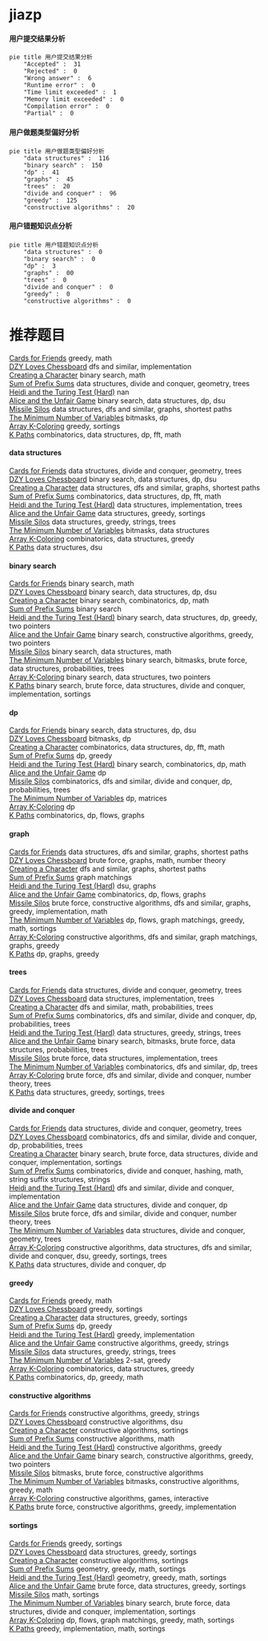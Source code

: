 # jiazp
<!-- tabs:start -->
#### **用户提交结果分析**

```mermaid
pie title 用户提交结果分析
    "Accepted" :  31
    "Rejected" :  0
    "Wrong answer" :  6
    "Runtime error" :  0
    "Time limit exceeded" :  1
    "Memory limit exceeded" :  0
    "Compilation error" :  0
    "Partial" :  0
```
#### **用户做题类型偏好分析**

```mermaid
pie title 用户做题类型偏好分析
    "data structures" :  116
    "binary search" :  150
    "dp" :  41
    "graphs" :  45
    "trees" :  20
    "divide and conquer" :  96
    "greedy" :  125
    "constructive algorithms" :  20
```
#### **用户错题知识点分析**

```mermaid
pie title 用户错题知识点分析
    "data structures" :  0
    "binary search" :  0
    "dp" :  3
    "graphs" :  00
    "trees" :  0
    "divide and conquer" :  0
    "greedy" :  0
    "constructive algorithms" :  0
```
<!-- tabs:end -->
# 推荐题目
[Cards for Friends](http://codeforces.com/problemset/problem/1472/A)		greedy,
                        math		  
[DZY Loves Chessboard](http://codeforces.com/problemset/problem/445/A)		dfs and similar,
                        implementation		  
[Creating a Character](http://codeforces.com/problemset/problem/1217/A)		binary search,
                        math		  
[Sum of Prefix Sums](http://codeforces.com/problemset/problem/1303/G)		data structures,
                        divide and conquer,
                        geometry,
                        trees		  
[Heidi and the Turing Test (Hard)](http://codeforces.com/problemset/problem/1184/C3)		nan		  
[Alice and the Unfair Game](http://codeforces.com/problemset/problem/1236/E)		binary search,
                        data structures,
                        dp,
                        dsu		  
[Missile Silos](http://codeforces.com/problemset/problem/144/D)		data structures,
                        dfs and similar,
                        graphs,
                        shortest paths		  
[The Minimum Number of Variables](http://codeforces.com/problemset/problem/279/D)		bitmasks,
                        dp		  
[Array K-Coloring](http://codeforces.com/problemset/problem/1102/B)		greedy,
                        sortings		  
[K Paths](http://codeforces.com/problemset/problem/981/H)		combinatorics,
                        data structures,
                        dp,
                        fft,
                        math		  
<!-- tabs:start -->
#### **data structures**
[Cards for Friends](http://codeforces.com/problemset/problem/1303/G)		data structures,
                        divide and conquer,
                        geometry,
                        trees		  
[DZY Loves Chessboard](http://codeforces.com/problemset/problem/1236/E)		binary search,
                        data structures,
                        dp,
                        dsu		  
[Creating a Character](http://codeforces.com/problemset/problem/144/D)		data structures,
                        dfs and similar,
                        graphs,
                        shortest paths		  
[Sum of Prefix Sums](http://codeforces.com/problemset/problem/981/H)		combinatorics,
                        data structures,
                        dp,
                        fft,
                        math		  
[Heidi and the Turing Test (Hard)](http://codeforces.com/problemset/problem/1149/C)		data structures,
                        implementation,
                        trees		  
[Alice and the Unfair Game](https://codeforces.com/contest/1315/problem/D)		data structures,
                        greedy,
                        sortings		  
[Missile Silos](http://codeforces.com/problemset/problem/923/C)		data structures,
                        greedy,
                        strings,
                        trees		  
[The Minimum Number of Variables](http://codeforces.com/problemset/problem/1093/G)		bitmasks,
                        data structures		  
[Array K-Coloring](http://codeforces.com/problemset/problem/1028/D)		combinatorics,
                        data structures,
                        greedy		  
[K Paths](http://codeforces.com/problemset/problem/566/D)		data structures,
                        dsu		  
#### **binary search**
[Cards for Friends](http://codeforces.com/problemset/problem/1217/A)		binary search,
                        math		  
[DZY Loves Chessboard](http://codeforces.com/problemset/problem/1236/E)		binary search,
                        data structures,
                        dp,
                        dsu		  
[Creating a Character](http://codeforces.com/problemset/problem/258/C)		binary search,
                        combinatorics,
                        dp,
                        math		  
[Sum of Prefix Sums](https://codeforces.com/contest/967/problem/C)		binary search		  
[Heidi and the Turing Test (Hard)](http://codeforces.com/problemset/problem/1492/C)		binary search,
                        data structures,
                        dp,
                        greedy,
                        two pointers		  
[Alice and the Unfair Game](http://codeforces.com/problemset/problem/1463/D)		binary search,
                        constructive algorithms,
                        greedy,
                        two pointers		  
[Missile Silos](http://codeforces.com/problemset/problem/1490/G)		binary search,
                        data structures,
                        math		  
[The Minimum Number of Variables](http://codeforces.com/problemset/problem/1479/D)		binary search,
                        bitmasks,
                        brute force,
                        data structures,
                        probabilities,
                        trees		  
[Array K-Coloring](http://codeforces.com/problemset/problem/1436/E)		binary search,
                        data structures,
                        two pointers		  
[K Paths](http://codeforces.com/problemset/problem/1461/D)		binary search,
                        brute force,
                        data structures,
                        divide and conquer,
                        implementation,
                        sortings		  
#### **dp**
[Cards for Friends](http://codeforces.com/problemset/problem/1236/E)		binary search,
                        data structures,
                        dp,
                        dsu		  
[DZY Loves Chessboard](http://codeforces.com/problemset/problem/279/D)		bitmasks,
                        dp		  
[Creating a Character](http://codeforces.com/problemset/problem/981/H)		combinatorics,
                        data structures,
                        dp,
                        fft,
                        math		  
[Sum of Prefix Sums](http://codeforces.com/problemset/problem/358/D)		dp,
                        greedy		  
[Heidi and the Turing Test (Hard)](http://codeforces.com/problemset/problem/258/C)		binary search,
                        combinatorics,
                        dp,
                        math		  
[Alice and the Unfair Game](http://codeforces.com/problemset/problem/687/C)		dp		  
[Missile Silos](http://codeforces.com/problemset/problem/960/E)		combinatorics,
                        dfs and similar,
                        divide and conquer,
                        dp,
                        probabilities,
                        trees		  
[The Minimum Number of Variables](https://codeforces.com/contest/352/problem/E)		dp,
                        matrices		  
[Array K-Coloring](http://codeforces.com/problemset/problem/1132/F)		dp		  
[K Paths](http://codeforces.com/problemset/problem/848/D)		combinatorics,
                        dp,
                        flows,
                        graphs		  
#### **graph**
[Cards for Friends](http://codeforces.com/problemset/problem/144/D)		data structures,
                        dfs and similar,
                        graphs,
                        shortest paths		  
[DZY Loves Chessboard](http://codeforces.com/problemset/problem/303/C)		brute force,
                        graphs,
                        math,
                        number theory		  
[Creating a Character](http://codeforces.com/problemset/problem/1272/E)		dfs and similar,
                        graphs,
                        shortest paths		  
[Sum of Prefix Sums](http://codeforces.com/problemset/problem/468/D)		graph matchings		  
[Heidi and the Turing Test (Hard)](http://codeforces.com/problemset/problem/46/F)		dsu,
                        graphs		  
[Alice and the Unfair Game](http://codeforces.com/problemset/problem/848/D)		combinatorics,
                        dp,
                        flows,
                        graphs		  
[Missile Silos](http://codeforces.com/problemset/problem/1487/C)		brute force,
                        constructive algorithms,
                        dfs and similar,
                        graphs,
                        greedy,
                        implementation,
                        math		  
[The Minimum Number of Variables](http://codeforces.com/problemset/problem/1437/C)		dp,
                        flows,
                        graph matchings,
                        greedy,
                        math,
                        sortings		  
[Array K-Coloring](http://codeforces.com/problemset/problem/1470/D)		constructive algorithms,
                        dfs and similar,
                        graph matchings,
                        graphs,
                        greedy		  
[K Paths](http://codeforces.com/problemset/problem/1476/C)		dp,
                        graphs,
                        greedy		  
#### **trees**
[Cards for Friends](http://codeforces.com/problemset/problem/1303/G)		data structures,
                        divide and conquer,
                        geometry,
                        trees		  
[DZY Loves Chessboard](http://codeforces.com/problemset/problem/1149/C)		data structures,
                        implementation,
                        trees		  
[Creating a Character](http://codeforces.com/problemset/problem/696/B)		dfs and similar,
                        math,
                        probabilities,
                        trees		  
[Sum of Prefix Sums](http://codeforces.com/problemset/problem/960/E)		combinatorics,
                        dfs and similar,
                        divide and conquer,
                        dp,
                        probabilities,
                        trees		  
[Heidi and the Turing Test (Hard)](http://codeforces.com/problemset/problem/923/C)		data structures,
                        greedy,
                        strings,
                        trees		  
[Alice and the Unfair Game](http://codeforces.com/problemset/problem/1479/D)		binary search,
                        bitmasks,
                        brute force,
                        data structures,
                        probabilities,
                        trees		  
[Missile Silos](http://codeforces.com/problemset/problem/1511/C)		brute force,
                        data structures,
                        implementation,
                        trees		  
[The Minimum Number of Variables](http://codeforces.com/problemset/problem/1499/F)		combinatorics,
                        dfs and similar,
                        dp,
                        trees		  
[Array K-Coloring](http://codeforces.com/problemset/problem/1491/E)		brute force,
                        dfs and similar,
                        divide and conquer,
                        number theory,
                        trees		  
[K Paths](http://codeforces.com/problemset/problem/1466/D)		data structures,
                        greedy,
                        sortings,
                        trees		  
#### **divide and conquer**
[Cards for Friends](http://codeforces.com/problemset/problem/1303/G)		data structures,
                        divide and conquer,
                        geometry,
                        trees		  
[DZY Loves Chessboard](http://codeforces.com/problemset/problem/960/E)		combinatorics,
                        dfs and similar,
                        divide and conquer,
                        dp,
                        probabilities,
                        trees		  
[Creating a Character](http://codeforces.com/problemset/problem/1461/D)		binary search,
                        brute force,
                        data structures,
                        divide and conquer,
                        implementation,
                        sortings		  
[Sum of Prefix Sums](http://codeforces.com/problemset/problem/1466/G)		combinatorics,
                        divide and conquer,
                        hashing,
                        math,
                        string suffix structures,
                        strings		  
[Heidi and the Turing Test (Hard)](http://codeforces.com/problemset/problem/1490/D)		dfs and similar,
                        divide and conquer,
                        implementation		  
[Alice and the Unfair Game](https://codeforces.com/contest/1483/problem/C)		data structures,
                        divide and conquer,
                        dp		  
[Missile Silos](http://codeforces.com/problemset/problem/1491/E)		brute force,
                        dfs and similar,
                        divide and conquer,
                        number theory,
                        trees		  
[The Minimum Number of Variables](http://codeforces.com/problemset/problem/1303/G)		data structures,
                        divide and conquer,
                        geometry,
                        trees		  
[Array K-Coloring](http://codeforces.com/problemset/problem/1494/D)		constructive algorithms,
                        data structures,
                        dfs and similar,
                        divide and conquer,
                        dsu,
                        greedy,
                        sortings,
                        trees		  
[K Paths](http://codeforces.com/problemset/problem/1482/E)		data structures,
                        divide and conquer,
                        dp		  
#### **greedy**
[Cards for Friends](http://codeforces.com/problemset/problem/1472/A)		greedy,
                        math		  
[DZY Loves Chessboard](http://codeforces.com/problemset/problem/1102/B)		greedy,
                        sortings		  
[Creating a Character](https://codeforces.com/contest/1315/problem/D)		data structures,
                        greedy,
                        sortings		  
[Sum of Prefix Sums](http://codeforces.com/problemset/problem/358/D)		dp,
                        greedy		  
[Heidi and the Turing Test (Hard)](http://codeforces.com/problemset/problem/387/C)		greedy,
                        implementation		  
[Alice and the Unfair Game](http://codeforces.com/problemset/problem/584/C)		constructive algorithms,
                        greedy,
                        strings		  
[Missile Silos](http://codeforces.com/problemset/problem/923/C)		data structures,
                        greedy,
                        strings,
                        trees		  
[The Minimum Number of Variables](http://codeforces.com/problemset/problem/568/C)		2-sat,
                        greedy		  
[Array K-Coloring](http://codeforces.com/problemset/problem/1028/D)		combinatorics,
                        data structures,
                        greedy		  
[K Paths](http://codeforces.com/problemset/problem/1511/E)		combinatorics,
                        dp,
                        greedy,
                        math		  
#### **constructive algorithms**
[Cards for Friends](http://codeforces.com/problemset/problem/584/C)		constructive algorithms,
                        greedy,
                        strings		  
[DZY Loves Chessboard](http://codeforces.com/problemset/problem/1131/F)		constructive algorithms,
                        dsu		  
[Creating a Character](http://codeforces.com/problemset/problem/1339/B)		constructive algorithms,
                        sortings		  
[Sum of Prefix Sums](http://codeforces.com/problemset/problem/1455/B)		constructive algorithms,
                        math		  
[Heidi and the Turing Test (Hard)](http://codeforces.com/problemset/problem/1493/A)		constructive algorithms,
                        greedy		  
[Alice and the Unfair Game](http://codeforces.com/problemset/problem/1463/D)		binary search,
                        constructive algorithms,
                        greedy,
                        two pointers		  
[Missile Silos](https://codeforces.com/contest/1456/problem/B)		bitmasks,
                        brute force,
                        constructive algorithms		  
[The Minimum Number of Variables](http://codeforces.com/problemset/problem/1492/D)		bitmasks,
                        constructive algorithms,
                        greedy,
                        math		  
[Array K-Coloring](https://codeforces.com/contest/1504/problem/D)		constructive algorithms,
                        games,
                        interactive		  
[K Paths](https://codeforces.com/contest/1483/problem/A)		brute force,
                        constructive algorithms,
                        greedy,
                        implementation		  
#### **sortings**
[Cards for Friends](http://codeforces.com/problemset/problem/1102/B)		greedy,
                        sortings		  
[DZY Loves Chessboard](https://codeforces.com/contest/1315/problem/D)		data structures,
                        greedy,
                        sortings		  
[Creating a Character](http://codeforces.com/problemset/problem/1339/B)		constructive algorithms,
                        sortings		  
[Sum of Prefix Sums](https://codeforces.com/contest/1496/problem/C)		geometry,
                        greedy,
                        math,
                        sortings		  
[Heidi and the Turing Test (Hard)](http://codeforces.com/problemset/problem/1495/A)		geometry,
                        greedy,
                        math,
                        sortings		  
[Alice and the Unfair Game](http://codeforces.com/problemset/problem/1497/A)		brute force,
                        data structures,
                        greedy,
                        sortings		  
[Missile Silos](http://codeforces.com/problemset/problem/1427/A)		math,
                        sortings		  
[The Minimum Number of Variables](http://codeforces.com/problemset/problem/1461/D)		binary search,
                        brute force,
                        data structures,
                        divide and conquer,
                        implementation,
                        sortings		  
[Array K-Coloring](http://codeforces.com/problemset/problem/1437/C)		dp,
                        flows,
                        graph matchings,
                        greedy,
                        math,
                        sortings		  
[K Paths](http://codeforces.com/problemset/problem/1473/A)		greedy,
                        implementation,
                        math,
                        sortings		  
<!-- tabs:end -->
